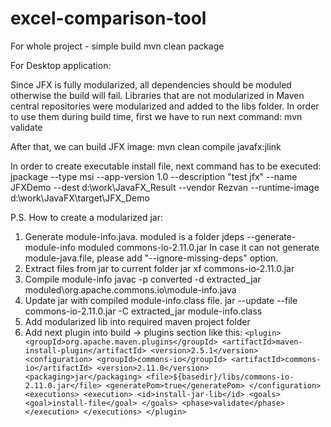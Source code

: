 # excel-comparison-tool

For whole project - simple build mvn clean package

For Desktop application:

Since JFX is fully modularized, all dependencies should be moduled otherwise the build will fail.
Libraries that are not modularized in Maven central repositories were modularized and added to the libs folder.
In order to use them during build time, first we have to run next command:
mvn validate

After that, we can build JFX image:
mvn clean compile javafx:jlink

In order to create executable install file, next command has to be executed:
jpackage --type msi --app-version 1.0 --description "test jfx" --name JFXDemo --dest d:\work\JavaFX_Result --vendor Rezvan --runtime-image d:\work\JavaFX\target\JFX_Demo


P.S. How to create a modularized jar:
1. Generate module-info.java. moduled is a folder 
jdeps --generate-module-info moduled commons-io-2.11.0.jar
In case it can not generate module-java.file, please add "--ignore-missing-deps" option.
2. Extract files from jar to current folder
jar xf commons-io-2.11.0.jar
3. Compile module-info
javac -p converted -d extracted_jar moduled\org.apache.commons.io\module-info.java
4. Update jar with compiled module-info.class file.
jar --update --file commons-io-2.11.0.jar -C extracted_jar module-info.class
5. Add modularized lib into required maven project folder
6. Add next plugin into build -> plugins section like this:
   `<plugin>
       <groupId>org.apache.maven.plugins</groupId>
       <artifactId>maven-install-plugin</artifactId>
       <version>2.5.1</version>
       <configuration>
           <groupId>commons-io</groupId>
           <artifactId>commons-io</artifactId>
           <version>2.11.0</version>
           <packaging>jar</packaging>
           <file>${basedir}/libs/commons-io-2.11.0.jar</file>
           <generatePom>true</generatePom>
       </configuration>
       <executions>
           <execution>
               <id>install-jar-lib</id>
                   <goals>
                       <goal>install-file</goal>
                   </goals>
                   <phase>validate</phase>
           </execution>
       </executions>
   </plugin>`